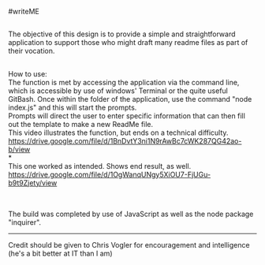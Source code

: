 #writeME
##
The objective of this design is to provide a simple and straightforward application to support those who might draft many readme files as part of their vocation.
<br>
##
How to use:
<br>
The function is met by accessing the application via the command line, which is accessible by use of windows' Terminal or the quite useful GitBash.
Once within the folder of the application, use the command "node index.js" and this will start the prompts.
<br>
Prompts will direct the user to enter specific information that can then fill out the template to make a new ReadMe file.
<br>
This video illustrates the function, but ends on a technical difficulty.<br>
https://drive.google.com/file/d/1BnDvtY3ni1N9rAwBc7cWK287QG42ao-b/view<br>
*<br>
This one worked as intended. Shows end result, as well.<br>
https://drive.google.com/file/d/1OgWanqUNgy5XiOU7-FjUGu-b9t9Zjety/view<br>
<br>
##
The build was completed by use of JavaScript as well as the node package "inquirer".
*    *    *
Credit should be given to Chris Vogler for encouragement and intelligence (he's a bit better at IT than I am)
